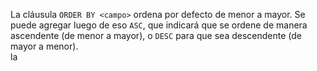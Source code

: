 La cláusula `ORDER BY <campo>` ordena por defecto de menor a mayor. Se puede agregar luego de eso `ASC`, que indicará que se ordene de manera ascendente (de menor a mayor), o `DESC` para que sea descendente (de mayor a menor).  
la